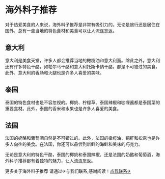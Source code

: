 # 海外料子推荐

对于热爱美食的人来说，海外料子推荐是非常有吸引力的。无论是旅行还是居住在国外，总有一些当地的特色食材和美食可以让人流连忘返。

## 意大利

意大利是美食天堂，许多人都会推荐当地的橄榄油和意大利面。除此之外，意大利还有许多特色干酪，如帕尔马干酪和意大利托斯卡纳干酪，都是不可错过的美食。此外，意大利的香肠和火腿也是许多人喜爱的美味。

## 泰国

泰国的特色食材也是不容忽视的。椰奶、柠檬草、泰国辣椒和咖喱酱都是泰国菜的重要食材。此外，泰国的香米和水果也是许多人喜爱的美食。

## 法国

法国的奶酪和葡萄酒自然是不可错过的。此外，法国的橄榄油、鹅肝和松露也是许多人向往的美食。在法国，你还可以品尝到新鲜的海鲜和美味的巧克力。

无论是意大利的特色干酪，泰国的椰奶和泰国辣椒，还是法国的奶酪和葡萄酒，海外料子推荐都有着独特的魅力，让人流连忘返。

更多关于海外料子推荐 请通过✈与我们联系,感谢阅读！[点我联系✈](https://en.G208.com)